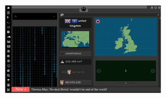 
![Image](brexit.png)

<!-- 
bkz gılıştarın wiccasofta yabışması https://www.pinterest.com/wiccasoft/pins/
https://www.uludagsozluk.com/k/k%C4%B1l%C4%B1%C3%A7daro%C4%9Flu-nun-koltu%C4%9Fa-kene-gibi-yap%C4%B1%C5%9Fmas%C4%B1/&w=bg
bkz gılıştarın myk üyelerini halk seçsin önerisini meclise sunması
https://www.chp.org.tr/parti-yonetimi/myk-uyeleri bkz gılışatrın myk üyelerini mal mal oturması
bkz gılıştaroğlanın oğlunun sünnetsiz olduğu iddaları
bkz gılıştarın koltuğa yabışması
https://www.chp.org.tr/parti-yonetimi/myk-uyeleri
https://www.facebook.com/CHP-GENEL-MERKEZ-109953955716872/
bkz deniz gemişin parkası vs peygameber edendinin sakalı şerifi
bkz alper potuk ali koç aşkı iddaları
bkz celal gışıştaroğlanın yerim uzun adamın yeridir paylaşımı
bkz devlet bahçeli gışıştaroğlana sakso çekti yalanı iddaları
bkz tayyip damadın peniz yüzğünü azıyla takıyor yalanı iddaları
https://www.uludagsozluk.com/k/sokaklar%C4%B1m%C4%B1z-gen%C3%A7lerimizle-%C3%A7ok-daha-g%C3%BCzel/
https://www.chp.org.tr/ bkz gışıştarın iyice yerleşmesi
bkz e devlet soy ağacı sorgularken ceddin deden dinlemek
bkz hoşlaşılan cumburlop başkanının profilini fareyle okşamak
https://www.tccb.gov.tr/ bkz bi bakışı var sanırsın şampiyonlar ligi bilader
bkz gılıştarın goltuğa yapışması
bkz millet himzet beklerken gışıştarın osura osura uyuması
https://www.uludagsozluk.com/k/%C3%A7%C4%B1ld%C4%B1rsan%C4%B1z-da-kudursan%C4%B1z-da-akp-pkk-y%C4%B1-bitirecek/
->

![Image](wiccanyear.png)

[![Image](hearthemoment.png)](http://www.taschen-transfer.com/media/downloads/teaser_ce_buendchen.pdf)

[![Image](myth-of-the-jewish-genome.png)](https://www.npmjs.com/package/browserless)

![Image](mediasource.png)

![Image](ISS.png)

[![Image](完璧.png)](https://www.ibm.com/developerworks/jp/aix/library/au-errnovariable/index.html)

![Image](voyager.png)

![Image](stone-sky.png)


